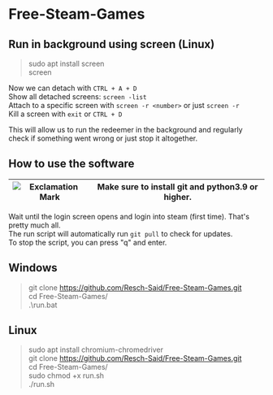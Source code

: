 # Free-Steam-Games

## Run in background using screen (Linux)

> sudo apt install screen\
> screen

Now we can detach with `CTRL + A + D`\
Show all detached screens: `screen -list`\
Attach to a specific screen with `screen -r <number>` or just `screen -r` \
Kill a screen with `exit` or `CTRL + D`

This will allow us to run the redeemer in the background and regularly check if something went wrong or just stop it
altogether.

## How to use the software

| ![Exclamation Mark](https://toppng.com/public/uploads/thumbnail/exclamation-mark-png-exclamation-mark-icon-11563006763nmogfagx6y.png) | Make sure to install git and python3.9 or higher. |
|---------------------------------------------------------------------------------------------------------------------------------------|---------------------------------------------------|

Wait until the login screen opens and login into steam (first time). That's pretty much all. \
The run script will automatically run `git pull` to check for updates. \
To stop the script, you can press "q" and enter.

## Windows

> git clone https://github.com/Resch-Said/Free-Steam-Games.git \
> cd Free-Steam-Games/ \
> .\run.bat

## Linux

> sudo apt install chromium-chromedriver \
> git clone https://github.com/Resch-Said/Free-Steam-Games.git \
> cd Free-Steam-Games/ \
> sudo chmod +x run.sh \
> ./run.sh

